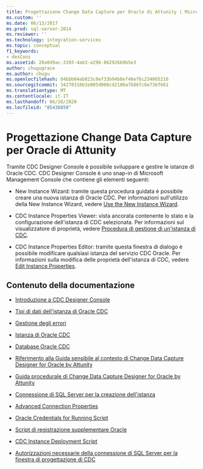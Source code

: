 ```yaml
---
title: Progettazione Change Data Capture per Oracle di Attunity | Microsoft Docs
ms.custom: ''
ms.date: 06/13/2017
ms.prod: sql-server-2014
ms.reviewer: ''
ms.technology: integration-services
ms.topic: conceptual
f1_keywords:
- desCons
ms.assetid: 20a0d9ac-3393-4ab3-a296-862926b9b5e3
author: chugugrace
ms.author: chugu
ms.openlocfilehash: 84bbb04ab823c8ef33b94b8ef46ef6c234865216
ms.sourcegitcommit: 34278310b3e005d008cd2106a7b86fc6e736f661
ms.translationtype: MT
ms.contentlocale: it-IT
ms.lasthandoff: 06/26/2020
ms.locfileid: "85438858"
---
```

# <a name="change-data-capture-designer-for-oracle-by-attunity"></a>Progettazione Change Data Capture per Oracle di Attunity
  Tramite CDC Designer Console è possibile sviluppare e gestire le istanze di Oracle CDC. CDC Designer Console è uno snap-in di Microsoft Management Console che contiene gli elementi seguenti:  
  
-   New Instance Wizard: tramite questa procedura guidata è possibile creare una nuova istanza di Oracle CDC. Per informazioni sull'utilizzo della New Instance Wizard, vedere [Use the New Instance Wizard](use-the-new-instance-wizard.md).  
  
-   CDC Instance Properties Viewer: vista ancorata contenente lo stato e la configurazione dell'istanza di CDC selezionata. Per informazioni sul visualizzatore di proprietà, vedere [Procedura di gestione di un'istanza di CDC](manage-a-cdc-instance.md).  
  
-   CDC Instance Properties Editor: tramite questa finestra di dialogo è possibile modificare qualsiasi istanza del servizio CDC Oracle. Per informazioni sulla modifica delle proprietà dell'istanza di CDC, vedere [Edit Instance Properties](edit-instance-properties.md).  
  
## <a name="in-this-documentation"></a>Contenuto della documentazione  
  
-   [Introduzione a CDC Designer Console](the-cdc-designer-console-introduction.md)  
  
-   [Tipi di dati dell'istanza di Oracle CDC](oracle-cdc-instance-data-types.md)  
  
-   [Gestione degli errori](error-handling.md)  
  
-   [Istanza di Oracle CDC](the-oracle-cdc-instance.md)  
  
-   [Database Oracle CDC](the-oracle-cdc-databases.md)  
  
-   [Riferimento alla Guida sensibile al contesto di Change Data Capture Designer for Oracle by Attunity](change-data-capture-designer-for-oracle-by-attunity-f1-help-reference.md)  
  
-   [Guida procedurale di Change Data Capture Designer for Oracle by Attunity](change-data-capture-designer-for-oracle-by-attunity-how-to-guide.md)  
  
-   [Connessione di SQL Server per la creazione dell'istanza](sql-server-connection-for-instance-creation.md)  
  
-   [Advanced Connection Properties](advanced-connection-properties.md)  
  
-   [Oracle Credentials for Running Script](oracle-credentials-for-running-script.md)  
  
-   [Script di registrazione supplementare Oracle](oracle-supplemental-logging-script.md)  
  
-   [CDC Instance Deployment Script](cdc-instance-deployment-script.md)  
  
-   [Autorizzazioni necessarie della connessione di SQL Server per la finestra di progettazione di CDC](sql-server-connection-required-permissions-for-the-cdc-designer.md)  
  
  
